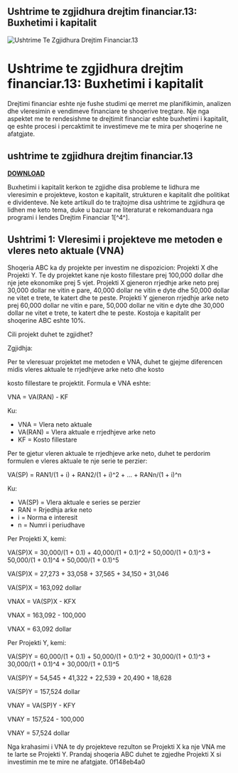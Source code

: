 ## Ushtrime te zgjidhura drejtim financiar.13: Buxhetimi i kapitalit

 
![Ushtrime Te Zgjidhura Drejtim Financiar.13](https://encrypted-tbn2.gstatic.com/images?q=tbn:ANd9GcQD4TAlZ-YO-uxLXyALO-1xALxZXgGBCLvL9DSgPFHL8GhIRypn4I4wc0LS)

 
# Ushtrime te zgjidhura drejtim financiar.13: Buxhetimi i kapitalit
 
Drejtimi financiar eshte nje fushe studimi qe merret me planifikimin, analizen dhe vleresimin e vendimeve financiare te shoqerive tregtare. Nje nga aspektet me te rendesishme te drejtimit financiar eshte buxhetimi i kapitalit, qe eshte procesi i percaktimit te investimeve me te mira per shoqerine ne afatgjate.
 
## ushtrime te zgjidhura drejtim financiar.13


[**DOWNLOAD**](https://www.google.com/url?q=https%3A%2F%2Fblltly.com%2F2tL41b&sa=D&sntz=1&usg=AOvVaw1q_3K2gDBFWD9QBLy4l2vm)

 
Buxhetimi i kapitalit kerkon te zgjidhe disa probleme te lidhura me vleresimin e projekteve, koston e kapitalit, strukturen e kapitalit dhe politikat e dividenteve. Ne kete artikull do te trajtojme disa ushtrime te zgjidhura qe lidhen me keto tema, duke u bazuar ne literaturat e rekomanduara nga programi i lendes Drejtim Financiar 1[^4^].
 
## Ushtrimi 1: Vleresimi i projekteve me metoden e vleres neto aktuale (VNA)
 
Shoqeria ABC ka dy projekte per investim ne dispozicion: Projekti X dhe Projekti Y. Te dy projektet kane nje kosto fillestare prej 100,000 dollar dhe nje jete ekonomike prej 5 vjet. Projekti X gjeneron rrjedhje arke neto prej 30,000 dollar ne vitin e pare, 40,000 dollar ne vitin e dyte dhe 50,000 dollar ne vitet e trete, te katert dhe te peste. Projekti Y gjeneron rrjedhje arke neto prej 60,000 dollar ne vitin e pare, 50,000 dollar ne vitin e dyte dhe 30,000 dollar ne vitet e trete, te katert dhe te peste. Kostoja e kapitalit per shoqerine ABC eshte 10%.
 
Cili projekt duhet te zgjidhet?
 
Zgjidhja:
 
Per te vleresuar projektet me metoden e VNA, duhet te gjejme diferencen midis vleres aktuale te rrjedhjeve arke neto dhe kosto

kosto fillestare te projektit. Formula e VNA eshte:
 
VNA = VA(RAN) - KF
 
Ku:
 
- VNA = Vlera neto aktuale
- VA(RAN) = Vlera aktuale e rrjedhjeve arke neto
- KF = Kosto fillestare

Per te gjetur vleren aktuale te rrjedhjeve arke neto, duhet te perdorim formulen e vleres aktuale te nje serie te perzier:
 
VA(SP) = RAN1/(1 + i) + RAN2/(1 + i)^2 + ... + RANn/(1 + i)^n
 
Ku:

- VA(SP) = Vlera aktuale e series se perzier
- RAN = Rrjedhja arke neto
- i = Norma e interesit
- n = Numri i periudhave

Per Projekti X, kemi:
 
VA(SP)X = 30,000/(1 + 0.1) + 40,000/(1 + 0.1)^2 + 50,000/(1 + 0.1)^3 + 50,000/(1 + 0.1)^4 + 50,000/(1 + 0.1)^5
 
VA(SP)X = 27,273 + 33,058 + 37,565 + 34,150 + 31,046
 
VA(SP)X = 163,092 dollar
 
VNAX = VA(SP)X - KFX
 
VNAX = 163,092 - 100,000
 
VNAX = 63,092 dollar
 
Per Projekti Y, kemi:
 
VA(SP)Y = 60,000/(1 + 0.1) + 50,000/(1 + 0.1)^2 + 30,000/(1 + 0.1)^3 + 30,000/(1 + 0.1)^4 + 30,000/(1 + 0.1)^5
 
VA(SP)Y = 54,545 + 41,322 + 22,539 + 20,490 + 18,628
 
VA(SP)Y = 157,524 dollar
 
VNAY = VA(SP)Y - KFY
 
VNAY = 157,524 - 100,000
 
VNAY = 57,524 dollar
 
Nga krahasimi i VNA te dy projekteve rezulton se Projekti X ka nje VNA me te larte se Projekti Y. Prandaj shoqeria ABC duhet te zgjedhe Projekti X si investimin me te mire ne afatgjate.
 0f148eb4a0

